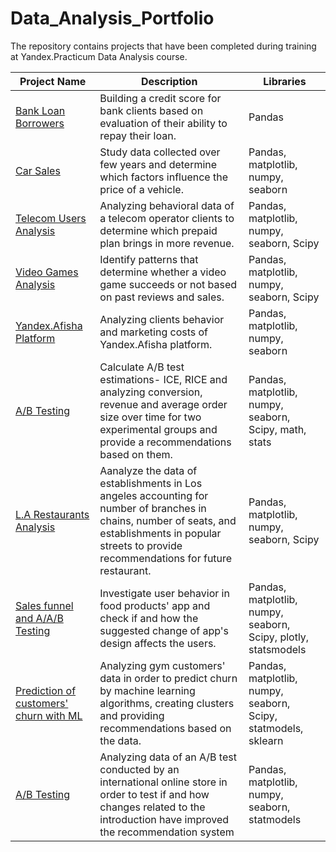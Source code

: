 # Data_Analysis_Portfolio
The repository contains projects that have been completed during training at Yandex.Practicum Data Analysis course.

| Project Name | Description | Libraries |
| ------------ | ----------- | --------- |
| [Bank Loan Borrowers](https://github.com/NellyArGr/Data_Analysis_Portfolio/blob/8a2cb45e3cc41d4a5708d0d29b01cadda861d4f7/Bank_Loan_Borrowers_Analysis.ipynb) | Building a credit score for bank clients based on evaluation of their ability to repay their loan. | Pandas |
| [Car Sales](https://github.com/NellyArGr/Data_Analysis_Portfolio/blob/8a2cb45e3cc41d4a5708d0d29b01cadda861d4f7/Car_Sales.ipynb) | Study data collected over few years and determine which factors influence the price of a vehicle. | Pandas, matplotlib, numpy, seaborn |
| [Telecom Users Analysis](https://github.com/NellyArGr/Data_Analysis_Portfolio/blob/8a2cb45e3cc41d4a5708d0d29b01cadda861d4f7/Telecom_Users_Analysis.ipynb) | Analyzing behavioral data of a telecom operator clients to determine which prepaid plan brings in more revenue. | Pandas, matplotlib, numpy, seaborn, Scipy |
| [Video Games Analysis](https://github.com/NellyArGr/Data_Analysis_Portfolio/blob/8a2cb45e3cc41d4a5708d0d29b01cadda861d4f7/Video_Games_Analysis.ipynb) | Identify patterns that determine whether a video game succeeds or not based on past reviews and sales.  | Pandas, matplotlib, numpy, seaborn, Scipy |
| [Yandex.Afisha Platform](https://github.com/NellyArGr/Data_Analysis_Portfolio/blob/9de74109a2e4404c02fd1db325df0533c544a715/Yandex_Afisha_Platform%20(1).ipynb) | Analyzing clients behavior and marketing costs of Yandex.Afisha platform. | Pandas, matplotlib, numpy, seaborn |
| [A/B Testing ](https://github.com/NellyArGr/Data_Analysis_Portfolio/blob/8a2cb45e3cc41d4a5708d0d29b01cadda861d4f7/Telecom_Users_Analysis.ipynb) | Calculate A/B test estimations- ICE, RICE and analyzing conversion, revenue and average order size over time for two experimental groups and provide a recommendations based on them. | Pandas, matplotlib, numpy, seaborn, Scipy, math, stats |
| [L.A Restaurants Analysis](https://github.com/NellyArGr/Data_Analysis_Portfolio/blob/9de74109a2e4404c02fd1db325df0533c544a715/LA_Restaurants_Analysis.ipynb) | Aanalyze the data of establishments in Los angeles accounting for number of branches in chains, number of seats, and establishments in popular streets to provide recommendations for future restaurant. | Pandas, matplotlib, numpy, seaborn, Scipy |
| [Sales funnel and A/A/B Testing](https://github.com/NellyArGr/Data_Analysis_Portfolio/blob/9de74109a2e4404c02fd1db325df0533c544a715/AAB_Analysis.ipynb) | Investigate user behavior in food products' app and check if and how the suggested change of app's design affects the users. | Pandas, matplotlib, numpy, seaborn, Scipy, plotly, statsmodels |
| [Prediction of customers' churn with ML](https://github.com/NellyArGr/Data_Analysis_Portfolio/blob/9de74109a2e4404c02fd1db325df0533c544a715/Forecasts%20and%20Predictions%20(1).ipynb) | Analyzing gym customers' data in order to predict churn by machine learning algorithms, creating clusters and providing recommendations based on the data. | Pandas, matplotlib, numpy, seaborn, Scipy, statmodels, sklearn |
| [A/B Testing](https://github.com/NellyArGr/Data_Analysis_Portfolio/blob/61e280004513fd449040fceb35ec6a627c3a2c4f/AB_TEST_Final_Project.ipynb) | Analyzing data of an A/B test conducted by an international online store in order to test if and how changes related to the introduction have improved the recommendation system | Pandas, matplotlib, numpy, seaborn, statmodels|
